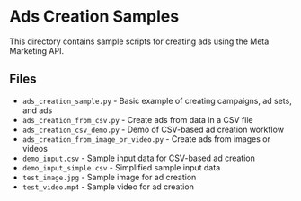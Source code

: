 # Ads Creation Samples

This directory contains sample scripts for creating ads using the Meta Marketing API.

## Files
- `ads_creation_sample.py` - Basic example of creating campaigns, ad sets, and ads
- `ads_creation_from_csv.py` - Create ads from data in a CSV file
- `ads_creation_csv_demo.py` - Demo of CSV-based ad creation workflow
- `ads_creation_from_image_or_video.py` - Create ads from images or videos
- `demo_input.csv` - Sample input data for CSV-based ad creation
- `demo_input_simple.csv` - Simplified sample input data
- `test_image.jpg` - Sample image for ad creation
- `test_video.mp4` - Sample video for ad creation
